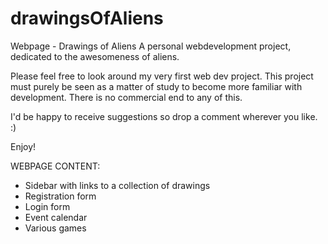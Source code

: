 # drawingsOfAliens

Webpage - Drawings of Aliens
A personal webdevelopment project, dedicated to the awesomeness of aliens.

Please feel free to look around my very first web dev project. This project must purely be seen as a matter of study to become more familiar with development. There is no commercial end to any of this.

I'd be happy to receive suggestions so drop a comment wherever you like. :)

Enjoy!

WEBPAGE CONTENT:

- Sidebar with links to a collection of drawings
- Registration form
- Login form
- Event calendar
- Various games
